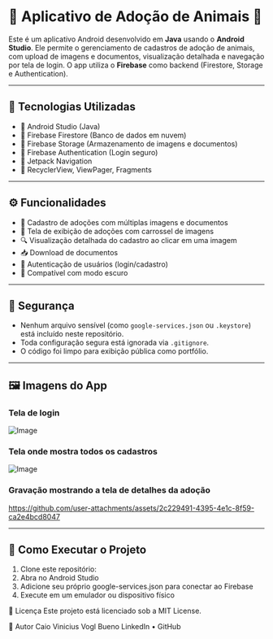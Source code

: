 # 📱 Aplicativo de Adoção de Animais 🐾

Este é um aplicativo Android desenvolvido em **Java** usando o **Android Studio**. Ele permite o gerenciamento de cadastros de adoção de animais, com upload de imagens e documentos, visualização detalhada e navegação por tela de login. O app utiliza o **Firebase** como backend (Firestore, Storage e Authentication).

---

## 🔧 Tecnologias Utilizadas

- 🔹 Android Studio (Java)
- 🔹 Firebase Firestore (Banco de dados em nuvem)
- 🔹 Firebase Storage (Armazenamento de imagens e documentos)
- 🔹 Firebase Authentication (Login seguro)
- 🔹 Jetpack Navigation
- 🔹 RecyclerView, ViewPager, Fragments

---

## ⚙️ Funcionalidades

- 📸 Cadastro de adoções com múltiplas imagens e documentos
- 🐶 Tela de exibição de adoções com carrossel de imagens
- 🔍 Visualização detalhada do cadastro ao clicar em uma imagem
- 📥 Download de documentos
- 🔐 Autenticação de usuários (login/cadastro)
- 🌙 Compatível com modo escuro

---

## 🚫 Segurança

- Nenhum arquivo sensível (como `google-services.json` ou `.keystore`) está incluído neste repositório.
- Toda configuração segura está ignorada via `.gitignore`.
- O código foi limpo para exibição pública como portfólio.

---

## 🖼️ Imagens do App

### Tela de login

![Image](https://github.com/user-attachments/assets/150667ca-204c-49b9-921d-f8ce68de0b95)

### Tela onde mostra todos os cadastros

![Image](https://github.com/user-attachments/assets/55d49206-8e53-48c1-abed-88d7269819cd)

### Gravação mostrando a tela de detalhes da adoção

https://github.com/user-attachments/assets/2c229491-4395-4e1c-8f59-ca2e4bcd8047

---

## 🚀 Como Executar o Projeto

1. Clone este repositório:
2. Abra no Android Studio
3. Adicione seu próprio google-services.json para conectar ao Firebase
4. Execute em um emulador ou dispositivo físico

📄 Licença
Este projeto está licenciado sob a MIT License.

👤 Autor
Caio Vinicius Vogl Bueno
LinkedIn • GitHub
